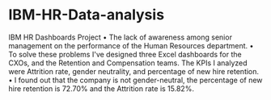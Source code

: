 # IBM-HR-Data-analysis
IBM HR Dashboards Project
•	The lack of awareness among senior management on the performance of the Human Resources department.
•	To solve these problems I've designed three Excel dashboards for the CXOs, and the Retention and Compensation teams. The KPIs I analyzed were Attrition rate, gender neutrality, and percentage of new hire retention.
•	I found out that the company is not gender-neutral, the percentage of new hire retention is 72.70% and the Attrition rate is 15.82%.
